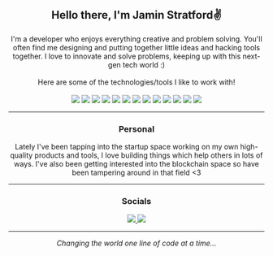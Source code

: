 <div align="center">
  <h2>Hello there, I'm Jamin Stratford✌️</h2>
  I'm a developer who enjoys everything creative and problem solving. You'll often find me designing and putting together little ideas
  and hacking tools together. I love to innovate and solve problems, keeping up with this next-gen tech world :)
  <br/><br/>
  Here are some of the technologies/tools I like to work with!
  <br/><br/>
  <img src="https://img.shields.io/badge/java-orange?style=for-the-badge&logo=java" />
  <img src="https://img.shields.io/badge/Kotlin-pink?style=for-the-badge&logo=kotlin" />
  <img src="https://img.shields.io/badge/Python-lightblue?style=for-the-badge&logo=python" />
  <img src="https://img.shields.io/badge/SQL-lightblue?style=for-the-badge&logo=mysql" />
  <img src="https://img.shields.io/badge/mongodb-green?style=for-the-badge&logo=mongodb" />
  <img src="https://img.shields.io/badge/ReactJs-blue?style=for-the-badge&logo=react" />
  <img src="https://img.shields.io/badge/ExpressJs-green?style=for-the-badge&logo=express" />
  <img src="https://img.shields.io/badge/typescript-lightblue?style=for-the-badge&logo=typescript" />
  <img src="https://img.shields.io/badge/javascript-yellow?style=for-the-badge&logo=javascript" />
  <img src="https://img.shields.io/badge/html-gold?style=for-the-badge&logo=html5" />
  <img src="https://img.shields.io/badge/scss/css-blue?style=for-the-badge&logo=css3" />
  <img src="https://img.shields.io/badge/nodejs-green?style=for-the-badge&logo=node.js" />
  <img src="https://img.shields.io/badge/git-gray?style=for-the-badge&logo=github" />
  
  ---
  
  <h3>Personal</h3>
  Lately I've been tapping into the startup space working on my own high-quality products and tools, I love building things which help others
  in lots of ways. I've also been getting interested into the blockchain space so have been tampering around in that field <3
  
  ---
  
  <h3>Socials</h3>
  <a href="https://discord.gg/DbJXzWq">
  <img src="https://img.shields.io/badge/discord-blue?style=for-the-badge&logo=discord&logoColor=white" />
  </a>
  <a href="https://www.instagram.com/jaminstratford/">
  <img src="https://img.shields.io/badge/Instagram-pink?style=for-the-badge&logo=instagram" />
  </a>
  
  ---
  
  *Changing the world one line of code at a time...*
</div>
